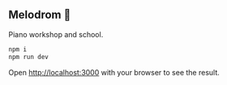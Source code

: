 ## Melodrom 🎹

Piano workshop and school.

```bash
npm i
npm run dev
```

Open [http://localhost:3000](http://localhost:3000) with your browser to see the result.
